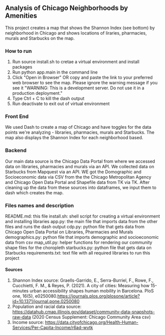 ## Analysis of Chicago Neighborhoods by Amenities 
This project creates a map that shows the Shannon Index (see bottom) by neighborhood in Chicago and shows locations of liraries, pharmacies, murals and Starbucks on the map. 

### How to run
1. Run source install.sh to cretae a virtual environment and install packages
2. Run python app.main in the command line
3. Click "Open in Browser" OR copy and paste the link to your preferred web browser to see the map. Please ignore the warning message if you see it
"WARNING: This is a development server. Do not use it in a production deployment." 
4. Type Ctrl + C to kill the dash output
5. Run deactivate to exit out of virtual environment

### Front End
We used Dash to create a map of Chicago and have toggles for the data points we're analyzing - libraries, pharmacies, murals and Starbucks. The map also displays the Shannon Index for each neighborhood based.

### Backend
Our main data source is the Chicago Data Portal from where we accessed data on libraries, pharmacies and murals via an API. We collected data on Starbucks from Mapquest via an API. WE got the Domographic and Socioeconomic data via CSV from the the Chicago Metropolitan Agency and Chicago Open Data Portal and Shapefile data from TK via TK.   After cleaning up the data from these sources into dataframes, we input them to dash which creates the map. 

### Files names and description
README.md: this file
install.sh: shell script for creating a virtual environment and installing libraries
app.py: the main file that imports data from the other files and runs the dash output
cdp.py: python file that gets data from Chicago Open Data Portal on Libraries, Pharmacies and Murals
demographics.py: python file that imports demographic and socioeconomic data from csv
map_util.py: helper functions for rendering our community shape files for the choropleth
starbucks.py: python file that gets data on Starbucks 
requirements.txt: text file with all required libraries to run this project 

#### Sources 
1. Shannon Index source:
Graells-Garrido, E., Serra-Burriel, F., Rowe, F., Cucchietti, F. M., & Reyes, P. (2021). A city of cities: Measuring how 15-minutes urban accessibility shapes human mobility in Barcelona. PloS one, 16(5), e0250080.https://journals.plos.org/plosone/article?id=10.1371/journal.pone.0250080
2. Population and racial data source: https://datahub.cmap.illinois.gov/dataset/community-data-snapshots-raw-data
(2020 Census Supplement: Chicago Community Area csv)
3. Income source: https://data.cityofchicago.org/Health-Human-Services/Per-Capita-Income/r6ad-wvtk
